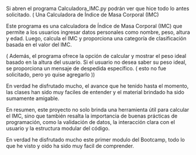 Si abren el programa Calculadora_IMC.py podrán ver que hice todo lo antes solicitado. ( Una Calculadora de Índice de Masa Corporal (IMC)

Este programa es una calculadora de Índice de Masa Corporal (IMC) que permite a los usuarios ingresar datos personales como nombre, peso, altura y edad. 
Luego, calcula el IMC y proporciona una categoría de clasificación basada en el valor del IMC. 

( Además, el programa ofrece la opción de calcular y mostrar el peso ideal basado en la altura del usuario. Si el usuario no desea saber su peso ideal, se proporciona un mensaje de despedida específico. ( esto no fue solicitado, pero yo quise agregarlo ))

En verdad he disfrutado mucho, el avance que he tenido hasta el momento, las clases han sido muy faciles de entender y el material brindado ha sido sumamente amigable.

En resumen, este proyecto no solo brinda una herramienta útil para calcular el IMC, sino que también resalta la importancia de buenas prácticas de programación, como la validación de datos, la interacción clara con el usuario y la estructura modular del código.

En verdad he disfrutado mucho este primer modulo del Bootcamp, todo lo que he visto y oido ha sido muy facil de comprender.
